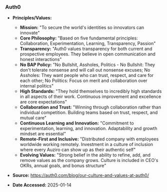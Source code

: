### Auth0

- **Principles/Values:**
  - **Mission:** "To secure the world's identities so innovators can innovate"
  - **Core Philosophy:** "Based on five fundamental principles: Collaboration, Experimentation, Learning, Transparency, Passion"
  - **Transparency:** "Auth0 values transparency for both current and prospective employees. They believe in open communication and honest interactions"
  - **No BAP Policy:** "No Bullshit, Assholes, Politics - No Bullshit: They don't tolerate nonsense and will call out nonsense excuses; No Assholes: They want people who can trust, respect, and care for each other; No Politics: Focus on merit and collaboration over internal politics"
  - **High Standards:** "They hold themselves to incredibly high standards in all aspects of their work. Continuous improvement and excellence are core expectations"
  - **Collaboration and Trust:** "Winning through collaboration rather than individual competition. Building teams based on trust, respect, and mutual care"
  - **Continuous Learning and Innovation:** "Commitment to experimentation, learning, and innovation. Adaptability and growth mindset are essential"
  - **Remote-First and Inclusive:** "Distributed company with employees worldwide working remotely. Investment in a culture of inclusion where every Auziro can show up as their authentic self"
  - **Evolving Values:** "Strong belief in the ability to refine, add, and remove values as the company grows. Culture is included in CEO's OKRs, annual goals, and bonus structure"

- **Source:** https://auth0.com/blog/our-culture-and-values-at-auth0/
- **Date Accessed:** 2025-01-14